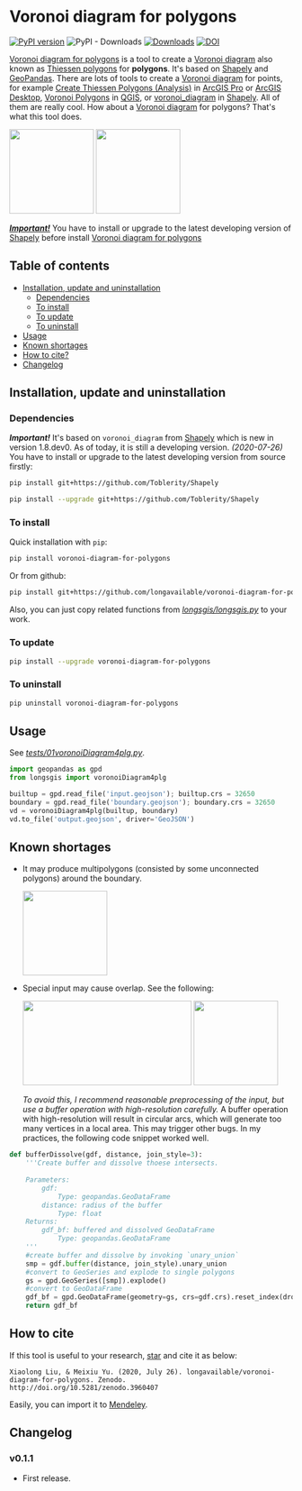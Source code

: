                              
# Voronoi diagram for polygons

[![PyPI version](https://badge.fury.io/py/voronoi-diagram-for-polygons.svg)](https://badge.fury.io/py/voronoi-diagram-for-polygons)
![PyPI - Downloads](https://img.shields.io/pypi/dm/voronoi-diagram-for-polygons)
[![Downloads](https://pepy.tech/badge/voronoi-diagram-for-polygons)](https://pepy.tech/project/voronoi-diagram-for-polygons)
[![DOI](https://zenodo.org/badge/DOI/10.5281/zenodo.3960407.svg)](https://doi.org/10.5281/zenodo.3960407)

[Voronoi diagram for polygons] is a tool to create a [Voronoi diagram] also known as [Thiessen polygons] for **polygons**. It's based on [Shapely] and [GeoPandas]. There are lots of tools to create a [Voronoi diagram] for points, for example [Create Thiessen Polygons (Analysis)] in [ArcGIS Pro] or [ArcGIS Desktop], [Voronoi Polygons] in [QGIS], or [voronoi_diagram] in [Shapely]. All of them are really cool. How about a [Voronoi diagram] for polygons? That's what this tool does.

<p float="left">
<img width="150" height="150" src="https://github.com/longavailable/voronoi-diagram-for-polygons/raw/master/docs/pics/inputs.png"/>
<img width="150" height="150" src="https://github.com/longavailable/voronoi-diagram-for-polygons/raw/master/docs/pics/outputs.png"/>
</p>

[***Important!***](#dependencies) You have to install or upgrade to the latest developing version of [Shapely] before install [Voronoi diagram for polygons]

## Table of contents
- [Installation, update and uninstallation](#installation--update-and-uninstallation)
	* [Dependencies](#dependencies)
  * [To install](#to-install)
  * [To update](#to-update)
  * [To uninstall](#to-uninstall)
- [Usage](#usage)
- [Known shortages](#known-shortages)
- [How to cite?](#how-to-cite)
- [Changelog](#changelog)

## Installation, update and uninstallation

### Dependencies

***Important!*** It's based on `voronoi_diagram` from [Shapely] which is new in version 1.8.dev0. As of today, it is still a developing version. *(2020-07-26)* You have to install or upgrade to the latest developing version from source firstly:

```bash
pip install git+https://github.com/Toblerity/Shapely
```

```bash
pip install --upgrade git+https://github.com/Toblerity/Shapely
```

### To install

Quick installation with `pip`:
```bash
pip install voronoi-diagram-for-polygons
```
Or from github:
```bash
pip install git+https://github.com/longavailable/voronoi-diagram-for-polygons
```
Also, you can just copy related functions from *[longsgis/longsgis.py]* to your work.

### To update

```bash
pip install --upgrade voronoi-diagram-for-polygons
```

### To uninstall

```bash
pip uninstall voronoi-diagram-for-polygons
```

## Usage

See *[tests/01voronoiDiagram4plg.py]*.
```python
import geopandas as gpd
from longsgis import voronoiDiagram4plg

builtup = gpd.read_file('input.geojson'); builtup.crs = 32650
boundary = gpd.read_file('boundary.geojson'); boundary.crs = 32650
vd = voronoiDiagram4plg(builtup, boundary)
vd.to_file('output.geojson', driver='GeoJSON')
```

## Known shortages

- It may produce multipolygons (consisted by some unconnected polygons) around the boundary.

	<img width="150" height="150" src="https://github.com/longavailable/voronoi-diagram-for-polygons/raw/master/docs/pics/bug001.png"/>

- Special input may cause overlap. See the following:

	<p float="left">
	<img width="300" height="150" src="https://github.com/longavailable/voronoi-diagram-for-polygons/raw/master/docs/pics/bug002_input.png"/>
	<img width="150" height="150" src="https://github.com/longavailable/voronoi-diagram-for-polygons/raw/master/docs/pics/bug002_output.png"/>
	</p>
	
	*To avoid this, I recommend reasonable preprocessing of the input, but use a buffer operation with high-resolution carefully.* A buffer operation with high-resolution will result in circular arcs, which will generate too many vertices in a local area. This may trigger other bugs. In my practices, the following code snippet worked well.
	
```python
def bufferDissolve(gdf, distance, join_style=3):	
	'''Create buffer and dissolve thoese intersects.
	
	Parameters:
		gdf: 
			Type: geopandas.GeoDataFrame
		distance: radius of the buffer
			Type: float
	Returns:
		gdf_bf: buffered and dissolved GeoDataFrame
			Type: geopandas.GeoDataFrame
	'''
	#create buffer and dissolve by invoking `unary_union`
	smp = gdf.buffer(distance, join_style).unary_union
	#convert to GeoSeries and explode to single polygons
	gs = gpd.GeoSeries([smp]).explode()
	#convert to GeoDataFrame
	gdf_bf = gpd.GeoDataFrame(geometry=gs, crs=gdf.crs).reset_index(drop=True)
	return gdf_bf
```

## How to cite

If this tool is useful to your research, 
<a class="github-button" href="https://github.com/longavailable/voronoi-diagram-for-polygons" aria-label="Star longavailable/voronoi-diagram-for-polygons on GitHub">star</a> and cite it as below:
```
Xiaolong Liu, & Meixiu Yu. (2020, July 26). longavailable/voronoi-diagram-for-polygons. Zenodo. 
http://doi.org/10.5281/zenodo.3960407
```
Easily, you can import it to 
<a href="https://www.mendeley.com/import/?url=https://zenodo.org/record/3960407"><i class="fa fa-external-link"></i> Mendeley</a>.

## Changelog

### v0.1.1

- First release.


[Voronoi diagram for polygons]: https://github.com/longavailable/voronoi-diagram-for-polygons
[Voronoi diagram]: https://en.wikipedia.org/wiki/Voronoi_diagram
[Thiessen polygons]: https://en.wikipedia.org/wiki/Voronoi_diagram
[Shapely]: https://shapely.readthedocs.io/en/latest/
[GeoPandas]: https://geopandas.org/index.html
[Create Thiessen Polygons (Analysis)]: https://pro.arcgis.com/en/pro-app/tool-reference/analysis/create-thiessen-polygons.htm
[ArcGIS Pro]: https://www.esri.com/en-us/arcgis/products/arcgis-pro/overview
[ArcGIS Desktop]: https://desktop.arcgis.com/en/
[Voronoi polygons]: https://docs.qgis.org/3.10/en/docs/user_manual/processing_algs/qgis/vectorgeometry.html#voronoi-polygons
[QGIS]: https://qgis.org/en/site/
[voronoi_diagram]: https://shapely.readthedocs.io/en/latest/manual.html?#voronoi-diagram
[longsgis/longsgis.py]: https://github.com/longavailable/voronoi-diagram-for-polygons/raw/master/longsgis/longsgis.py
[tests/01voronoiDiagram4plg.py]: https://github.com/longavailable/voronoi-diagram-for-polygons/raw/master/tests/01voronoiDiagram4plg.py

